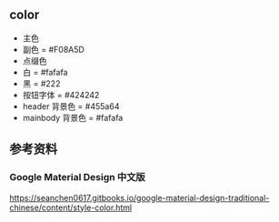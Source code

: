 ## color

- 主色
- 副色 = #F08A5D
- 点缀色
- 白 = #fafafa
- 黑 = #222
- 按钮字体 = #424242
- header 背景色 = #455a64
- mainbody 背景色 = #fafafa

## 参考资料

### Google Material Design 中文版

<https://seanchen0617.gitbooks.io/google-material-design-traditional-chinese/content/style-color.html>
